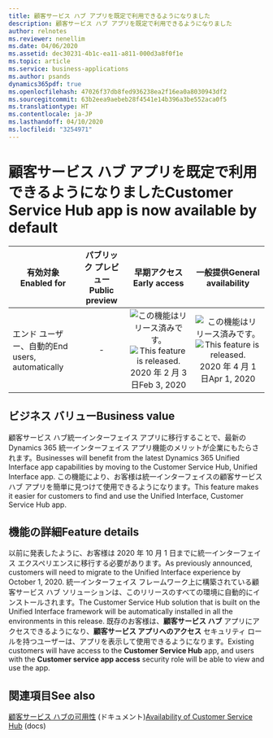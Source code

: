 ```yaml
---
title: 顧客サービス ハブ アプリを既定で利用できるようになりました
description: 顧客サービス ハブ アプリを既定で利用できるようになりました
author: relnotes
ms.reviewer: nenellim
ms.date: 04/06/2020
ms.assetid: dec30231-4b1c-ea11-a811-000d3a8f0f1e
ms.topic: article
ms.service: business-applications
ms.author: psands
dynamics365pdf: true
ms.openlocfilehash: 47026f37db8fed936238ea2f16ea0a8030943df2
ms.sourcegitcommit: 63b2eea9aebeb28f4541e14b396a3be552aca0f5
ms.translationtype: HT
ms.contentlocale: ja-JP
ms.lasthandoff: 04/10/2020
ms.locfileid: "3254971"
---
```

# <a name="customer-service-hub-app-is-now-available-by-default"></a><span data-ttu-id="4bffe-103">顧客サービス ハブ アプリを既定で利用できるようになりました</span><span class="sxs-lookup"><span data-stu-id="4bffe-103">Customer Service Hub app is now available by default</span></span>


| <span data-ttu-id="4bffe-104">有効対象</span><span class="sxs-lookup"><span data-stu-id="4bffe-104">Enabled for</span></span>    |  <span data-ttu-id="4bffe-105">パブリック プレビュー</span><span class="sxs-lookup"><span data-stu-id="4bffe-105">Public preview</span></span> | <span data-ttu-id="4bffe-106">早期アクセス</span><span class="sxs-lookup"><span data-stu-id="4bffe-106">Early access</span></span> | <span data-ttu-id="4bffe-107">一般提供</span><span class="sxs-lookup"><span data-stu-id="4bffe-107">General availability</span></span> | 
| ---------- | :----------: |:----------: |:----------: |
|<span data-ttu-id="4bffe-108">エンド ユーザー、自動的</span><span class="sxs-lookup"><span data-stu-id="4bffe-108">End users, automatically</span></span>|-|<span data-ttu-id="4bffe-109">![この機能はリリース済みです。](/dynamics365-release-plan/media/green-checkmark.png "この機能はリリース済みです。")</span><span class="sxs-lookup"><span data-stu-id="4bffe-109">![This feature is released.](/dynamics365-release-plan/media/green-checkmark.png "This feature is released.")</span></span> <span data-ttu-id="4bffe-110">2020 年 2 月 3 日</span><span class="sxs-lookup"><span data-stu-id="4bffe-110">Feb 3, 2020</span></span>| <span data-ttu-id="4bffe-111">![この機能はリリース済みです。](/dynamics365-release-plan/media/green-checkmark.png "この機能はリリース済みです。")</span><span class="sxs-lookup"><span data-stu-id="4bffe-111">![This feature is released.](/dynamics365-release-plan/media/green-checkmark.png "This feature is released.")</span></span> <span data-ttu-id="4bffe-112">2020 年 4 月 1 日</span><span class="sxs-lookup"><span data-stu-id="4bffe-112">Apr 1, 2020</span></span>|


## <a name="business-value"></a><span data-ttu-id="4bffe-113">ビジネス バリュー</span><span class="sxs-lookup"><span data-stu-id="4bffe-113">Business value</span></span>
<!-- bv start -->
<span data-ttu-id="4bffe-114">顧客サービス ハブ統一インターフェイス アプリに移行することで、最新の Dynamics 365 統一インターフェイス アプリ機能のメリットが企業にもたらされます。</span><span class="sxs-lookup"><span data-stu-id="4bffe-114">Businesses will benefit from the latest Dynamics 365 Unified Interface app capabilities by moving to the Customer Service Hub, Unified Interface app.</span></span> <span data-ttu-id="4bffe-115">この機能により、お客様は統一インターフェイスの顧客サービス ハブ アプリを簡単に見つけて使用できるようになります。</span><span class="sxs-lookup"><span data-stu-id="4bffe-115">This feature makes it easier for customers to find and use the Unified Interface, Customer Service Hub app.</span></span> 
<!-- bv end -->



## <a name="feature-details"></a><span data-ttu-id="4bffe-116">機能の詳細</span><span class="sxs-lookup"><span data-stu-id="4bffe-116">Feature details</span></span>
<!--feature detail start -->
<span data-ttu-id="4bffe-117">以前に発表したように、お客様は 2020 年 10 月 1 日までに統一インターフェイス エクスペリエンスに移行する必要があります。</span><span class="sxs-lookup"><span data-stu-id="4bffe-117">As previously announced, customers will need to migrate to the Unified Interface experience by October 1, 2020.</span></span> <span data-ttu-id="4bffe-118">統一インターフェイス フレームワーク上に構築されている顧客サービス ハブ ソリューションは、このリリースのすべての環境に自動的にインストールされます。</span><span class="sxs-lookup"><span data-stu-id="4bffe-118">The Customer Service Hub solution that is built on the Unified Interface framework will be automatically installed in all the environments in this release.</span></span> <span data-ttu-id="4bffe-119">既存のお客様は、**顧客サービス ハブ** アプリにアクセスできるようになり、**顧客サービス アプリへのアクセス** セキュリティ ロールを持つユーザーは、アプリを表示して使用できるようになります。</span><span class="sxs-lookup"><span data-stu-id="4bffe-119">Existing customers will have access to the **Customer Service Hub** app, and users with the **Customer service app access** security role will be able to view and use the app.</span></span>
<!--feature detail end -->










## <a name="see-also"></a><span data-ttu-id="4bffe-120">関連項目</span><span class="sxs-lookup"><span data-stu-id="4bffe-120">See also</span></span>

<!--docs start-->
<span data-ttu-id="4bffe-121">[顧客サービス ハブの可用性](https://docs.microsoft.com/dynamics365/customer-service/availability-customer-service-hub) (ドキュメント)</span><span class="sxs-lookup"><span data-stu-id="4bffe-121">[Availability of Customer Service Hub](https://docs.microsoft.com/dynamics365/customer-service/availability-customer-service-hub) (docs)</span></span>
<!--docs end-->

